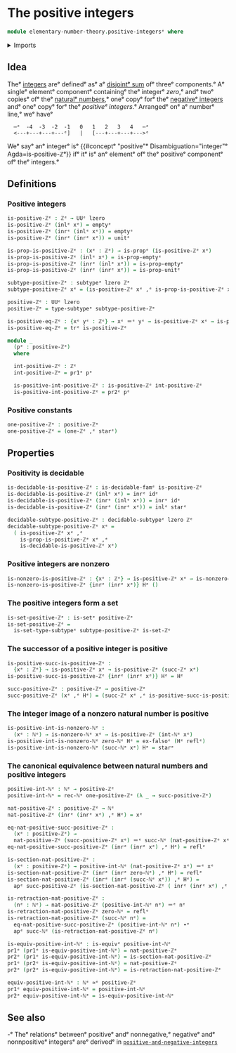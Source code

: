 # The positive integers

```agda
module elementary-number-theory.positive-integersᵉ where
```

<details><summary>Imports</summary>

```agda
open import elementary-number-theory.integersᵉ
open import elementary-number-theory.natural-numbersᵉ
open import elementary-number-theory.nonzero-integersᵉ

open import foundation.action-on-identifications-functionsᵉ
open import foundation.coproduct-typesᵉ
open import foundation.decidable-subtypesᵉ
open import foundation.decidable-typesᵉ
open import foundation.dependent-pair-typesᵉ
open import foundation.empty-typesᵉ
open import foundation.equivalencesᵉ
open import foundation.function-typesᵉ
open import foundation.identity-typesᵉ
open import foundation.propositionsᵉ
open import foundation.retractionsᵉ
open import foundation.sectionsᵉ
open import foundation.setsᵉ
open import foundation.subtypesᵉ
open import foundation.transport-along-identificationsᵉ
open import foundation.unit-typeᵉ
open import foundation.universe-levelsᵉ
```

</details>

## Idea

Theᵉ [integers](elementary-number-theory.integers.mdᵉ) areᵉ definedᵉ asᵉ aᵉ
[disjointᵉ sum](foundation-core.coproduct-types.mdᵉ) ofᵉ threeᵉ components.ᵉ Aᵉ singleᵉ
elementᵉ componentᵉ containingᵉ theᵉ integerᵉ _zero_,ᵉ andᵉ twoᵉ copiesᵉ ofᵉ theᵉ
[naturalᵉ numbers](elementary-number-theory.natural-numbers.md),ᵉ oneᵉ copyᵉ forᵉ theᵉ
[negativeᵉ integers](elementary-number-theory.negative-integers.mdᵉ) andᵉ oneᵉ copyᵉ
forᵉ theᵉ _positiveᵉ integers_.ᵉ Arrangedᵉ onᵉ aᵉ numberᵉ line,ᵉ weᵉ haveᵉ

```text
  ⋯ᵉ  -4  -3  -2  -1   0   1   2   3   4   ⋯ᵉ
  <---+---+---+---ᵉ]   |   [---+---+---+--->ᵉ
```

Weᵉ sayᵉ anᵉ integerᵉ isᵉ
{{#conceptᵉ "positive"ᵉ Disambiguation="integer"ᵉ Agda=is-positive-ℤᵉ}} ifᵉ itᵉ isᵉ anᵉ
elementᵉ ofᵉ theᵉ positiveᵉ componentᵉ ofᵉ theᵉ integers.ᵉ

## Definitions

### Positive integers

```agda
is-positive-ℤᵉ : ℤᵉ → UUᵉ lzero
is-positive-ℤᵉ (inlᵉ xᵉ) = emptyᵉ
is-positive-ℤᵉ (inrᵉ (inlᵉ xᵉ)) = emptyᵉ
is-positive-ℤᵉ (inrᵉ (inrᵉ xᵉ)) = unitᵉ

is-prop-is-positive-ℤᵉ : (xᵉ : ℤᵉ) → is-propᵉ (is-positive-ℤᵉ xᵉ)
is-prop-is-positive-ℤᵉ (inlᵉ xᵉ) = is-prop-emptyᵉ
is-prop-is-positive-ℤᵉ (inrᵉ (inlᵉ xᵉ)) = is-prop-emptyᵉ
is-prop-is-positive-ℤᵉ (inrᵉ (inrᵉ xᵉ)) = is-prop-unitᵉ

subtype-positive-ℤᵉ : subtypeᵉ lzero ℤᵉ
subtype-positive-ℤᵉ xᵉ = (is-positive-ℤᵉ xᵉ ,ᵉ is-prop-is-positive-ℤᵉ xᵉ)

positive-ℤᵉ : UUᵉ lzero
positive-ℤᵉ = type-subtypeᵉ subtype-positive-ℤᵉ

is-positive-eq-ℤᵉ : {xᵉ yᵉ : ℤᵉ} → xᵉ ＝ᵉ yᵉ → is-positive-ℤᵉ xᵉ → is-positive-ℤᵉ yᵉ
is-positive-eq-ℤᵉ = trᵉ is-positive-ℤᵉ

module _
  (pᵉ : positive-ℤᵉ)
  where

  int-positive-ℤᵉ : ℤᵉ
  int-positive-ℤᵉ = pr1ᵉ pᵉ

  is-positive-int-positive-ℤᵉ : is-positive-ℤᵉ int-positive-ℤᵉ
  is-positive-int-positive-ℤᵉ = pr2ᵉ pᵉ
```

### Positive constants

```agda
one-positive-ℤᵉ : positive-ℤᵉ
one-positive-ℤᵉ = (one-ℤᵉ ,ᵉ starᵉ)
```

## Properties

### Positivity is decidable

```agda
is-decidable-is-positive-ℤᵉ : is-decidable-famᵉ is-positive-ℤᵉ
is-decidable-is-positive-ℤᵉ (inlᵉ xᵉ) = inrᵉ idᵉ
is-decidable-is-positive-ℤᵉ (inrᵉ (inlᵉ xᵉ)) = inrᵉ idᵉ
is-decidable-is-positive-ℤᵉ (inrᵉ (inrᵉ xᵉ)) = inlᵉ starᵉ

decidable-subtype-positive-ℤᵉ : decidable-subtypeᵉ lzero ℤᵉ
decidable-subtype-positive-ℤᵉ xᵉ =
  ( is-positive-ℤᵉ xᵉ ,ᵉ
    is-prop-is-positive-ℤᵉ xᵉ ,ᵉ
    is-decidable-is-positive-ℤᵉ xᵉ)
```

### Positive integers are nonzero

```agda
is-nonzero-is-positive-ℤᵉ : {xᵉ : ℤᵉ} → is-positive-ℤᵉ xᵉ → is-nonzero-ℤᵉ xᵉ
is-nonzero-is-positive-ℤᵉ {inrᵉ (inrᵉ xᵉ)} Hᵉ ()
```

### The positive integers form a set

```agda
is-set-positive-ℤᵉ : is-setᵉ positive-ℤᵉ
is-set-positive-ℤᵉ =
  is-set-type-subtypeᵉ subtype-positive-ℤᵉ is-set-ℤᵉ
```

### The successor of a positive integer is positive

```agda
is-positive-succ-is-positive-ℤᵉ :
  {xᵉ : ℤᵉ} → is-positive-ℤᵉ xᵉ → is-positive-ℤᵉ (succ-ℤᵉ xᵉ)
is-positive-succ-is-positive-ℤᵉ {inrᵉ (inrᵉ xᵉ)} Hᵉ = Hᵉ

succ-positive-ℤᵉ : positive-ℤᵉ → positive-ℤᵉ
succ-positive-ℤᵉ (xᵉ ,ᵉ Hᵉ) = (succ-ℤᵉ xᵉ ,ᵉ is-positive-succ-is-positive-ℤᵉ Hᵉ)
```

### The integer image of a nonzero natural number is positive

```agda
is-positive-int-is-nonzero-ℕᵉ :
  (xᵉ : ℕᵉ) → is-nonzero-ℕᵉ xᵉ → is-positive-ℤᵉ (int-ℕᵉ xᵉ)
is-positive-int-is-nonzero-ℕᵉ zero-ℕᵉ Hᵉ = ex-falsoᵉ (Hᵉ reflᵉ)
is-positive-int-is-nonzero-ℕᵉ (succ-ℕᵉ xᵉ) Hᵉ = starᵉ
```

### The canonical equivalence between natural numbers and positive integers

```agda
positive-int-ℕᵉ : ℕᵉ → positive-ℤᵉ
positive-int-ℕᵉ = rec-ℕᵉ one-positive-ℤᵉ (λ _ → succ-positive-ℤᵉ)

nat-positive-ℤᵉ : positive-ℤᵉ → ℕᵉ
nat-positive-ℤᵉ (inrᵉ (inrᵉ xᵉ) ,ᵉ Hᵉ) = xᵉ

eq-nat-positive-succ-positive-ℤᵉ :
  (xᵉ : positive-ℤᵉ) →
  nat-positive-ℤᵉ (succ-positive-ℤᵉ xᵉ) ＝ᵉ succ-ℕᵉ (nat-positive-ℤᵉ xᵉ)
eq-nat-positive-succ-positive-ℤᵉ (inrᵉ (inrᵉ xᵉ) ,ᵉ Hᵉ) = reflᵉ

is-section-nat-positive-ℤᵉ :
  (xᵉ : positive-ℤᵉ) → positive-int-ℕᵉ (nat-positive-ℤᵉ xᵉ) ＝ᵉ xᵉ
is-section-nat-positive-ℤᵉ (inrᵉ (inrᵉ zero-ℕᵉ) ,ᵉ Hᵉ) = reflᵉ
is-section-nat-positive-ℤᵉ (inrᵉ (inrᵉ (succ-ℕᵉ xᵉ)) ,ᵉ Hᵉ) =
  apᵉ succ-positive-ℤᵉ (is-section-nat-positive-ℤᵉ ( inrᵉ (inrᵉ xᵉ) ,ᵉ Hᵉ))

is-retraction-nat-positive-ℤᵉ :
  (nᵉ : ℕᵉ) → nat-positive-ℤᵉ (positive-int-ℕᵉ nᵉ) ＝ᵉ nᵉ
is-retraction-nat-positive-ℤᵉ zero-ℕᵉ = reflᵉ
is-retraction-nat-positive-ℤᵉ (succ-ℕᵉ nᵉ) =
  eq-nat-positive-succ-positive-ℤᵉ (positive-int-ℕᵉ nᵉ) ∙ᵉ
  apᵉ succ-ℕᵉ (is-retraction-nat-positive-ℤᵉ nᵉ)

is-equiv-positive-int-ℕᵉ : is-equivᵉ positive-int-ℕᵉ
pr1ᵉ (pr1ᵉ is-equiv-positive-int-ℕᵉ) = nat-positive-ℤᵉ
pr2ᵉ (pr1ᵉ is-equiv-positive-int-ℕᵉ) = is-section-nat-positive-ℤᵉ
pr1ᵉ (pr2ᵉ is-equiv-positive-int-ℕᵉ) = nat-positive-ℤᵉ
pr2ᵉ (pr2ᵉ is-equiv-positive-int-ℕᵉ) = is-retraction-nat-positive-ℤᵉ

equiv-positive-int-ℕᵉ : ℕᵉ ≃ᵉ positive-ℤᵉ
pr1ᵉ equiv-positive-int-ℕᵉ = positive-int-ℕᵉ
pr2ᵉ equiv-positive-int-ℕᵉ = is-equiv-positive-int-ℕᵉ
```

## See also

-ᵉ Theᵉ relationsᵉ betweenᵉ positiveᵉ andᵉ nonnegative,ᵉ negativeᵉ andᵉ nonnpositiveᵉ
  integersᵉ areᵉ derivedᵉ in
  [`positive-and-negative-integers`](elementary-number-theory.positive-and-negative-integers.mdᵉ)